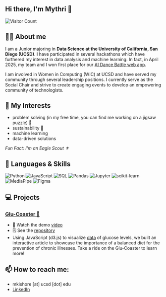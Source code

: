 ## Hi there, I'm Mythri 👋
![Visitor Count](https://profile-counter.glitch.me/mkishore3/count.svg)

## 👩‍💻 About me 
I am a Junior majoring in **Data Science at the University of California, San Diego (UCSD)**. I have participated in several hackathons which have furthered my interest in data analysis and machine learning. In fact, in April 2025, my team and I won first place for our [AI Dance Battle web app](https://devpost.com/software/pose-jam). 

I am involved in Women in Computing (WIC) at UCSD and have served my community through several leadership positions. I currently serve as the Social Chair and strive to create engaging  events to develop an empowering community of technologists. 

## 🔭 My Interests
- problem solving (in my free time, you can find me working on a jigsaw puzzle) 🧩
- sustainability 🌱
- machine learning
- data-driven solutions
  
*Fun Fact: I'm an Eagle Scout ⚜️*

## 🧠 Languages & Skills
![Python](https://img.shields.io/badge/Python-3776AB?style=for-the-badge&logo=python&logoColor=white)
![JavaScript](https://img.shields.io/badge/JavaScript-F7DF1E?style=for-the-badge&logo=javascript&logoColor=black)
![SQL](https://img.shields.io/badge/SQL-4479A1?style=for-the-badge&logo=postgresql&logoColor=white)
![Pandas](https://img.shields.io/badge/Pandas-150458?style=for-the-badge&logo=pandas&logoColor=white)
![Jupyter](https://img.shields.io/badge/Jupyter-F37626?style=for-the-badge&logo=jupyter&logoColor=white)
![scikit-learn](https://img.shields.io/badge/Scikit--Learn-F7931E?style=for-the-badge&logo=scikit-learn&logoColor=white)
![MediaPipe](https://img.shields.io/badge/MediaPipe-FF6F00?style=for-the-badge&logo=google&logoColor=white)
![Figma](https://img.shields.io/badge/Figma-F24E1E?style=for-the-badge&logo=figma&logoColor=white)


## 💻 Projects
### [Glu-Coaster 🎢](https://echungg1.github.io/Glu-coaster/)
- 🎥 Watch the demo [video](https://www.youtube.com/watch?v=XHZikXvLbKc&feature=youtu.be)
- 🗒️ See the [repository](https://github.com/echungg1/Glu-coaster)
- Using JavaScript (d3.js) to visualize [data](https://physionet.org/content/cgmacros/1.0.0/) of glucose levels, we built an interactive article to showcase the importance of a balanced diet for the prevention of chronic illnesses. Take a ride on the Glu-Coaster to learn more!

## 📫 How to reach me:
- mkishore [at] ucsd [dot] edu
- [LinkedIn](https://www.linkedin.com/in/mythri-kishore/)
